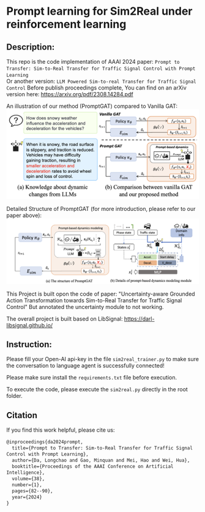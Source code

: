 
# Prompt learning for Sim2Real under reinforcement learning

## Description: 
 This repo is the code implementation of AAAI 2024 paper: 
 `Prompt to Transfer: Sim-to-Real Transfer for Traffic Signal Control with Prompt Learning`  
 Or another version: 
 `LLM Powered Sim-to-real Transfer for Traffic Signal Control`
 Before publish proceedings complete, You can find on an arXiv version here:
 https://arxiv.org/pdf/2308.14284.pdf
 
 An illustration of our method (PromptGAT) compared to Vanilla GAT:    
 ![Illustration](/assets/image2.png "Demonstration of our method compared to Vanilla GAT")
 
 Detailed Structure of PromptGAT (for more introduction, please refer to our paper above):  
 ![Illustration](/assets/demo_image.png "Detailed Structure of PromptGAT")
 
 This Project is built opon the code of paper: "Uncertainty-aware Grounded Action Transformation towards Sim-to-Real Transfer for Traffic Signal Control" But annotated the uncertainty module to not working.

 The overall project is built based on LibSignal: https://darl-libsignal.github.io/

 ## Instruction:
 Please fill your Open-AI api-key in the file `sim2real_trainer.py` to make sure the conversation to language agent is successfully connected!

 Please make sure install the `requirements.txt` file before execution.

 To execute the code, please execute the `sim2real.py` directly in the root folder.


 ## Citation
If you find this work helpful, please cite us:
```
@inproceedings{da2024prompt,
  title={Prompt to Transfer: Sim-to-Real Transfer for Traffic Signal Control with Prompt Learning},
  author={Da, Longchao and Gao, Minquan and Mei, Hao and Wei, Hua},
  booktitle={Proceedings of the AAAI Conference on Artificial Intelligence},
  volume={38},
  number={1},
  pages={82--90},
  year={2024}
}
```

